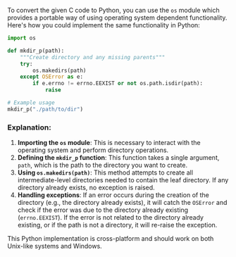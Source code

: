 To convert the given C code to Python, you can use the `os` module which provides a portable way of using operating system dependent functionality. Here's how you could implement the same functionality in Python:

```python
import os

def mkdir_p(path):
    """Create directory and any missing parents"""
    try:
        os.makedirs(path)
    except OSError as e:
        if e.errno != errno.EEXIST or not os.path.isdir(path):
            raise

# Example usage
mkdir_p("./path/to/dir")
```

### Explanation:

1. **Importing the `os` module**: This is necessary to interact with the operating system and perform directory operations.
2. **Defining the `mkdir_p` function**: This function takes a single argument, `path`, which is the path to the directory you want to create.
3. **Using `os.makedirs(path)`**: This method attempts to create all intermediate-level directories needed to contain the leaf directory. If any directory already exists, no exception is raised.
4. **Handling exceptions**: If an error occurs during the creation of the directory (e.g., the directory already exists), it will catch the `OSError` and check if the error was due to the directory already existing (`errno.EEXIST`). If the error is not related to the directory already existing, or if the path is not a directory, it will re-raise the exception.

This Python implementation is cross-platform and should work on both Unix-like systems and Windows.
